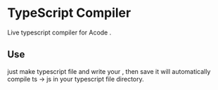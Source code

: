# TypeScript Compiler
Live typescript compiler for Acode .

## Use
just make typescript file and write your , then save it will
automatically compile ts -> js in your typescript file directory.